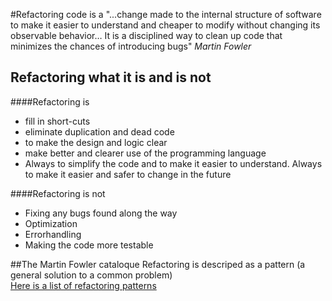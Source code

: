 #Refactoring code
is a "...change made to the internal structure of software to make it easier to understand and cheaper to modify without changing its observable behavior… It is a disciplined way to clean up code that minimizes the chances of introducing bugs" *Martin Fowler*

## Refactoring what it is and is not
####Refactoring is  
- fill in short-cuts  
- eliminate duplication and dead code  
- to make the design and logic clear  
- make better and clearer use of the programming language  
- Always to simplify the code and to make it easier to understand. Always to make it easier and safer to change in the future  

####Refactoring is not
- Fixing any bugs found along the way
- Optimization
- Errorhandling
- Making the code more testable

##The Martin Fowler cataloque
Refactoring is descriped as a pattern (a general solution to a common problem)  
[Here is a list of refactoring patterns](http://refactoring.com/catalog)